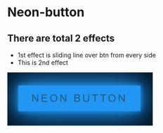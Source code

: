 # Neon-button

## There are total 2 effects
- 1st effect is sliding line over btn from every side
- This is 2nd effect

![](neon%20btn.png)
